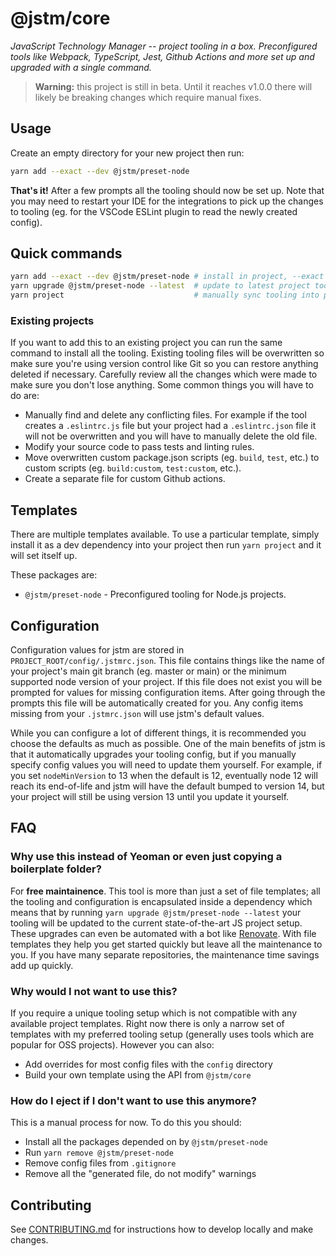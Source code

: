 # @jstm/core

_JavaScript Technology Manager -- project tooling in a box. Preconfigured tools like Webpack, TypeScript, Jest, Github Actions and more set up and upgraded with a single command._

> **Warning:** this project is still in beta. Until it reaches v1.0.0 there will likely be breaking changes which require manual fixes.

## Usage

Create an empty directory for your new project then run:

```sh
yarn add --exact --dev @jstm/preset-node
```

**That's it!** After a few prompts all the tooling should now be set up. Note that you may need to restart your IDE for the integrations to pick up the changes to tooling (eg. for the VSCode ESLint plugin to read the newly created config).

## Quick commands

```sh
yarn add --exact --dev @jstm/preset-node # install in project, --exact is recommended to ensure version matches what you expect
yarn upgrade @jstm/preset-node --latest  # update to latest project tooling
yarn project                             # manually sync tooling into project
```

### Existing projects

If you want to add this to an existing project you can run the same command to install all the tooling. Existing tooling files will be overwritten so make sure you're using version control like Git so you can restore anything deleted if necessary. Carefully review all the changes which were made to make sure you don't lose anything. Some common things you will have to do are:

- Manually find and delete any conflicting files. For example if the tool creates a `.eslintrc.js` file but your project had a `.eslintrc.json` file it will not be overwritten and you will have to manually delete the old file.
- Modify your source code to pass tests and linting rules.
- Move overwritten custom package.json scripts (eg. `build`, `test`, etc.) to custom scripts (eg. `build:custom`, `test:custom`, etc.).
- Create a separate file for custom Github actions.

## Templates

There are multiple templates available. To use a particular template, simply install it as a dev dependency into your project then run `yarn project` and it will set itself up.

These packages are:

- `@jstm/preset-node` - Preconfigured tooling for Node.js projects.

## Configuration

Configuration values for jstm are stored in `PROJECT_ROOT/config/.jstmrc.json`. This file contains things like the name of your project's main git branch (eg. master or main) or the minimum supported node version of your project. If this file does not exist you will be prompted for values for missing configuration items. After going through the prompts this file will be automatically created for you. Any config items missing from your `.jstmrc.json` will use jstm's default values.

While you can configure a lot of different things, it is recommended you choose the defaults as much as possible. One of the main benefits of jstm is that it automatically upgrades your tooling config, but if you manually specify config values you will need to update them yourself. For example, if you set `nodeMinVersion` to 13 when the default is 12, eventually node 12 will reach its end-of-life and jstm will have the default bumped to version 14, but your project will still be using version 13 until you update it yourself.

## FAQ

### Why use this instead of Yeoman or even just copying a boilerplate folder?

For **free maintainence**. This tool is more than just a set of file templates; all the tooling and configuration is encapsulated inside a dependency which means that by running `yarn upgrade @jstm/preset-node --latest` your tooling will be updated to the current state-of-the-art JS project setup. These upgrades can even be automated with a bot like [Renovate](https://github.com/renovatebot/renovate). With file templates they help you get started quickly but leave all the maintenance to you. If you have many separate repositories, the maintenance time savings add up quickly.

### Why would I not want to use this?

If you require a unique tooling setup which is not compatible with any available project templates. Right now there is only a narrow set of templates with my preferred tooling setup (generally uses tools which are popular for OSS projects). However you can also:

- Add overrides for most config files with the `config` directory
- Build your own template using the API from `@jstm/core`

### How do I eject if I don't want to use this anymore?

This is a manual process for now. To do this you should:

- Install all the packages depended on by `@jstm/preset-node`
- Run `yarn remove @jstm/preset-node`
- Remove config files from `.gitignore`
- Remove all the "generated file, do not modify" warnings

## Contributing

See [CONTRIBUTING.md](./CONTRIBUTING.md) for instructions how to develop locally and make changes.
